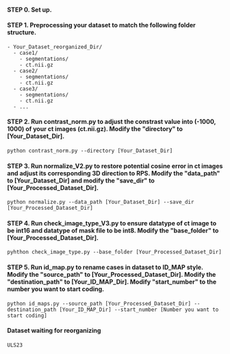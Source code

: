 #### STEP 0. Set up.



#### STEP 1. Preprocessing your dataset to match the following folder structure.
```
- Your_Dataset_reorganized_Dir/
  - case1/
    - segmentations/
    - ct.nii.gz
  - case2/
    - segmentations/
    - ct.nii.gz
  - case3/
    - segmentations/
    - ct.nii.gz
  - ...
```

#### STEP 2. Run contrast_norm.py to adjust the constrast value into (-1000, 1000) of your ct images (ct.nii.gz). Modify the "directory" to [Your_Dataset_Dir].
```
python contrast_norm.py --directory [Your_Dataset_Dir]
```
#### STEP 3. Run normalize_V2.py to restore potential cosine error in ct images and adjust its corresponding 3D direction to RPS. Modify the "data_path" to [Your_Dataset_Dir] and modify the "save_dir" to [Your_Processed_Dataset_Dir].
```
python normalize.py --data_path [Your_Dataset_Dir] --save_dir [Your_Processed_Dataset_Dir]
```

#### STEP 4. Run check_image_type_V3.py to ensure datatype of ct image to be int16 and datatype of mask file to be int8. Modify the "base_folder" to [Your_Processed_Dataset_Dir].
```
pyhthon check_image_type.py --base_folder [Your_Processed_Dataset_Dir]
```

#### STEP 5. Run id_map.py to rename cases in dataset to ID_MAP style. Modify the "source_path" to [Your_Processed_Dataset_Dir]. Modify the "destination_path" to [Your_ID_MAP_Dir]. Modify "start_number" to the number you want to start coding.
```
python id_maps.py --source_path [Your_Processed_Dataset_Dir] --destination_path [Your_ID_MAP_Dir] --start_number [Number you want to start coding]
```

#### Dataset waiting for reorganizing
```bash
ULS23
```
